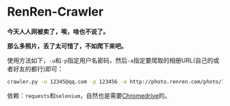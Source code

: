 # RenRen-Crawler
**今天人人网被卖了，唉，啥也不说了。**

**那么多照片，丢了太可惜了，不如爬下来吧。**

使用方法如下，`-u`和`-p`指定用户名密码，然后`-a`指定要爬取的相册URL(自己的或者好友的都行)即可：
```bash
crawler.py -u 12345@qq.com -p 123456 -a http://photo.renren.com/photo/123456789/album-123456789/v7
```
依赖：`requests`和`selenium`，自然也是需要[Chromedrive](https://sites.google.com/a/chromium.org/chromedriver/home)的。
